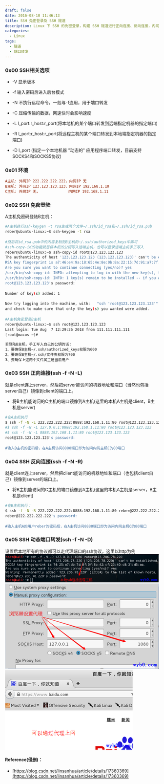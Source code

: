```yaml
---
draft: false
date: 2016-08-10 11:46:13
title: SSH 免密登录及 SSH 隧道
description: Linux 下 SSH 的免密登录，构建 SSH 隧道进行正向连接、反向连接，内网端口转发、穿透内网
categories:
  - Linux
tags:
  - 隧道
  - 端口转发
---
```


### 0x00 SSH相关选项
* -V 显示版本
* -f 输入密码后进入后台模式
* -N 不执行远程命令，一般与-f连用，用于端口转发
* -C 压缩传输的数据，网速快时会影响速度



* -L l_port:r_host:r_port(将本地机的某个端口转发到远端指定机器的指定端口)
* -R l_port:r_host:r_port(将远程主机的某个端口转发到本地端指定机器的指定端口)
* -D l_port (指定一个本地机器 "动态的" 应用程序端口转发，目前支持SOCKS4和SOCKS5协议)

### 0x01 环境
```ini
A主机: 外网IP 222.222.222.222，内网IP 无
B主机: 外网IP 123.123.123.123，内网IP 192.168.1.10
C主机: 外网IP 无，             内网IP 192.168.1.11
```

### 0x02 SSH 免密登陆
A主机免密码登陆B主机：

```bash
#A主机执行ssh-keygen -t rsa生成两个文件~/.ssh/id_rsa和~/.ssh/id_rsa.pub
reber@ubuntu-linux:~$ ssh-keygen -t rsa

#然后将id_rsa.pub中的内容复制到B主机的~/.ssh/authorized_keys中即可
#ssh-copy-id的功能就是将本机的公钥写入远端主机，也可以登录远端主机手工写入
reber@ubuntu-linux:~$ ssh-copy-id root@123.123.123.123
The authenticity of host '123.123.123.123 (123.123.123.123)' can't be established.
RSA key fingerprint is a7:46:e4:9a:18:65:4e:8e:0b:8a:22:15:7d:91:a7:7f.
Are you sure you want to continue connecting (yes/no)? yes
/usr/bin/ssh-copy-id: INFO: attempting to log in with the new key(s), to filter out any that are already installed
/usr/bin/ssh-copy-id: INFO: 1 key(s) remain to be installed -- if you are prompted now it is to install the new keys
root@123.123.123.123's password:

Number of key(s) added: 1

Now try logging into the machine, with:   "ssh 'root@123.123.123.123'"
and check to make sure that only the key(s) you wanted were added.

#A主机免密登录B主机
reber@ubuntu-linux:~$ ssh root@123.123.123.123
Last login: Tue Aug  7 12:29:26 2018 from 111.111.111.111
[root@macos ~]#
```

```
若登陆B主机，手工写入自己的公钥的话：
1、要确保B主机~/.ssh/authorized_keys权限为600
2、要确保B主机~/.ssh/文件夹权限为700
3、要确保上述两个文件属主是当前用户
```

### 0x03 SSH 正向连接(ssh -f -N -L)
就是client连上server，然后把server能访问的机器地址和端口（当然也包括server自己）镜像到client的端口上。

* 将B主机能访问的C主机的端口镜像到A主机(这里的本机A主机是client，B主机是server)

```bash
#在A主机执行
$ ssh -f -N -L 222.222.222.222:8888:192.168.1.11:80 root@123.123.123.123
#$ ssh -f -N -L 127.0.0.1:8888:192.168.1.11:80 root@123.123.123.123
#$ ssh -f -N -L 8888:192.168.1.11:80 root@123.123.123.123
root@123.123.123.123's password:

#输入B主机的密码后，在A主机访问8888端口即为访问内网主机C的80端口
```

### 0x04 SSH 反向连接(ssh -f -N -R)
就是client连上server，然后把client能访问的机器地址和端口（也包括client自己）镜像到server的端口上。

* 将B主机能访问的C主机的端口镜像到A主机(这里的本机A主机是server，B主机是client)

```bash
#在B主机执行：
$ ssh -f -N -R 222.222.222.222:8888:192.168.1.11:80 reber@222.222.222.222 -p 22
reber@222.222.222.222's password:

#输入主机A的用户reber的密码后，在A主机访问8888端口即为访问内网主机C的80端口
```

### 0x05 SSH 动态端口转发(ssh -f -N -D)
设置后本地所有的协议都可以走代理端口的ssh协议，这里以http为例
![设置ssh socks5](/img/post/ssh_socks5_proxy_set.png)
![设置ssh socks5](/img/post/ssh_socks5_proxy_set_firefox.png)
![火狐通过代理可以上网](/img/post/ssh_socks5_proxy_firefox_internet.png)


#### Reference(侵删)：
* [https://blog.csdn.net/linsanhua/article/details/17360369](https://blog.csdn.net/linsanhua/article/details/17360369)